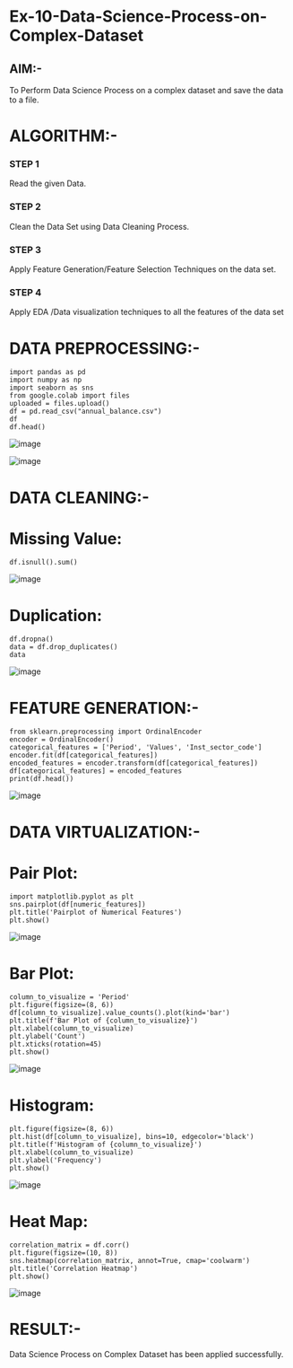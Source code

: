 # Ex-10-Data-Science-Process-on-Complex-Dataset

## AIM:-
To Perform Data Science Process on a complex dataset and save the data to a file. 

# ALGORITHM:-
### STEP 1
Read the given Data.
### STEP 2
Clean the Data Set using Data Cleaning Process.
### STEP 3
Apply Feature Generation/Feature Selection Techniques on the data set.
### STEP 4
Apply EDA /Data visualization techniques to all the features of the data set

# DATA PREPROCESSING:-
```
import pandas as pd
import numpy as np
import seaborn as sns
from google.colab import files
uploaded = files.upload()
df = pd.read_csv("annual_balance.csv")
df
df.head()
```
![image](https://github.com/NaveenKumar-008/EX-10-Data-Science-Process-on-Complex-Dataset/assets/128135244/8e5c1126-b0ea-4d38-a37c-bacdf24ab2ca)

![image](https://github.com/NaveenKumar-008/EX-10-Data-Science-Process-on-Complex-Dataset/assets/128135244/7e805629-25de-4f8a-830f-210b241369e8)

# DATA CLEANING:-
# Missing Value:
```
df.isnull().sum()
```
![image](https://github.com/NaveenKumar-008/EX-10-Data-Science-Process-on-Complex-Dataset/assets/128135244/f40d8e28-59fe-4e51-87e0-bab1e1184b05)
# Duplication:
```
df.dropna()
data = df.drop_duplicates()
data
```
![image](https://github.com/NaveenKumar-008/EX-10-Data-Science-Process-on-Complex-Dataset/assets/128135244/9fbe703a-a190-4625-9a71-4b362145c13d)
# FEATURE GENERATION:-
```
from sklearn.preprocessing import OrdinalEncoder
encoder = OrdinalEncoder()
categorical_features = ['Period', 'Values', 'Inst_sector_code']
encoder.fit(df[categorical_features])
encoded_features = encoder.transform(df[categorical_features])
df[categorical_features] = encoded_features
print(df.head())
```
![image](https://github.com/NaveenKumar-008/EX-10-Data-Science-Process-on-Complex-Dataset/assets/128135244/1bc47393-e1cd-448c-8cba-18e43b84a422)
# DATA VIRTUALIZATION:-
# Pair Plot:
```
import matplotlib.pyplot as plt
sns.pairplot(df[numeric_features])
plt.title('Pairplot of Numerical Features')
plt.show()
```
![image](https://github.com/NaveenKumar-008/EX-10-Data-Science-Process-on-Complex-Dataset/assets/128135244/af26c0db-5e63-4329-942d-e55855e2ec02)

# Bar Plot:
```
column_to_visualize = 'Period'
plt.figure(figsize=(8, 6))
df[column_to_visualize].value_counts().plot(kind='bar')
plt.title(f'Bar Plot of {column_to_visualize}')
plt.xlabel(column_to_visualize)
plt.ylabel('Count')
plt.xticks(rotation=45)
plt.show()
```
![image](https://github.com/ManiKandan228/Ex-10-Data-Science-Process-on-Complex-Dataset/assets/119160414/67d80bae-47bd-4184-81b9-655a72530485)

# Histogram:
```
plt.figure(figsize=(8, 6))
plt.hist(df[column_to_visualize], bins=10, edgecolor='black')
plt.title(f'Histogram of {column_to_visualize}')
plt.xlabel(column_to_visualize)
plt.ylabel('Frequency')
plt.show()
```
![image](https://github.com/ManiKandan228/Ex-10-Data-Science-Process-on-Complex-Dataset/assets/119160414/56e43c01-ae5d-4025-b42b-ca109e603d57)

# Heat Map:
```
correlation_matrix = df.corr()
plt.figure(figsize=(10, 8))
sns.heatmap(correlation_matrix, annot=True, cmap='coolwarm')
plt.title('Correlation Heatmap')
plt.show()
```
![image](https://github.com/ManiKandan228/Ex-10-Data-Science-Process-on-Complex-Dataset/assets/119160414/c55419db-167c-44c9-9dde-ca6efdcb3883)

# RESULT:-
 Data Science Process on Complex Dataset has been applied successfully.
